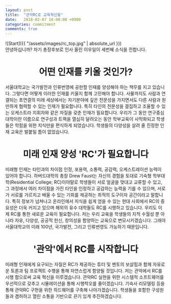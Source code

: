 ```yaml
---
layout: post
title:  "관악RC로 교육혁신을"
date:   2018-02-07 10:00:00 +0900
categories: commitment
comments: true
---
```


![Start]({{ "/assets/images/rc_top.jpg" | absolute_url }})
<br>
안녕하십니까? 차기 총장후보로 인사 올린 이우일이 세번째 소식을 전합니다.

# <center>어떤 인재를 키울 것인가?</center>

서울대학교는 국가발전과 인류번영에 공헌할 인재를 양성해야 하는 책무를 지고 있습니다. 그렇다면 어떻게 이러한 인재를 키울지 함께 고민해야 합니다. 사물까지도 사람과 연결되는 초연결의 미래 세상에서는 자기분야에 깊은 전문성을 가지면서도 다른 사람과 원만하게 협력할 수 있는 인재가 필요합니다. 특히 타인의 전문성을 결집하고 조율할 수 있는 오케스트라 지휘자와 같은 자질을 갖춘 인재가 필요합니다. 우리가 그 동안 연구중심대학이란 이름으로 연구성과 트랙을 열심히 달려오는 동안 학부교육이 사막화되고 학생들은 학점을 위한 지식만을 편식하게 되었습니다. 학생들의 다양성을 살려 줄 진정한 인재 교육은 발붙일 틈이 없었습니다.

# <center>미래 인재 양성 'RC'가 필요합니다</center>

미래형 인재는 타인과의 차이점 인정, 포용력, 소통력, 공감력, 오케스트레이션 능력이 있어야 합니다. 하버드대학의 총장 Drew Faust는 자신의 경험을 토대로 기숙형 학부대학(Residential College; RC)이야말로 학생들이 서로 얼굴을 맞대고 교류할 수 있고, 그 과정에서 여러 차이점을 가진 타인을 인정하고 공감하는 능력을 기를 수 있으며, 서로가 서로를 가르치고 배울 수 있는 기회를 제공하는 최적의 도구이자 공간이라고 말합니다. 특히 정보가 넘쳐나고 온라인에서 지식을 쉽게 얻을 수 있는 현대 사회에서  RC의 중요성은 더욱 커지고 있으며 해외의 유수 대학들도 RC를 시행하고 있습니다. 우리도 이제 RC를 통한 새로운 교육이 필요합니다. 저는 우리 교육을 학생들의 지적 수월성 뿐 아니라 자유, 다양성, 공공적 헌신, 창의성을 함양하는 교육으로 변모시키겠습니다. 그래야 서울대학교의 미래 100년, 국가발전, 그리고 인류번영도 가능하기 때문입니다.

# <center>'관악'에서 RC를 시작합니다</center>

미래형 인재에게 요구되는 자질은 RC가 제공하는 튜터 및 멘토의 보살핌과 함께 자유로운 토론과 팀 프로젝트 수행을 통해 자연스럽게 함양될 것입니다. 저는 관악에서 RC를 시행 함으로써 교육 혁신을 이루겠습니다. 관악RC 실현을 위한 시스템적 소프트웨어를 우선적으로 갖추고 시뮬레이션을 통해 시행착오를 줄이겠습니다. 기숙사 리모델링 등을 통해 관악RC 구현을 위한 하드웨어를 구축해 나아가겠습니다. 학생들을 포함한 구성원들과 겸허하고 열린 소통을 기반으로 끈기 있게 추진하겠습니다.
